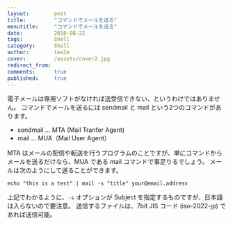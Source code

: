 ```yaml
---
layout:        post
title:         "コマンドでメールを送る"
menutitle:     "コマンドでメールを送る"
date:          2018-08-22
tags:          Shell
category:      Shell
author:        tex2e
cover:         /assets/cover2.jpg
redirect_from:
comments:      true
published:     true
---
```


電子メールは専用ソフトがなければ送受信できない、というわけではありません。
コマンドでメールを送るには sendmail と mail という2つのコマンドがあります。

- sendmail ... MTA (Mail Tranfer Agent)
- mail ... MUA（Mail User Agent）

MTA はメールの配信や転送を行うプログラムのことですが、単にコマンドからメールを送るだけなら、MUA である mail コマンドで事足りるでしょう。
メールは次のようにして送ることができます。

```
echo "this is a test" | mail -s "title" your@email.address
```

上記でわかるように、`-s` オプションが Subject を指定するものですが、日本語は入らないので要注意。
送信するファイルは、7bit JIS コード (iso-2022-jp) であれば送信可能。
